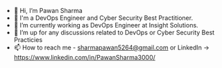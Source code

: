 - 👋 Hi, I’m Pawan Sharma
- 👀 I'm a DevOps Engineer and Cyber Security Best Practitioner.
- 🌱 I’m currently working as DevOps Engineer at Insight Solutions.
- 💞️ I’m up for any discussions related to DevOps or Cyber Security Best Practicies
- 📫 How to reach me - sharmapawan5264@gmail.com or LinkedIn -> https://www.linkedin.com/in/PawanSharma3000/
<!---
Pawan926/Pawan926 is a ✨ special ✨ repository because its `README.md` (this file) appears on your GitHub profile.
You can click the Preview link to take a look at your changes.
--->
